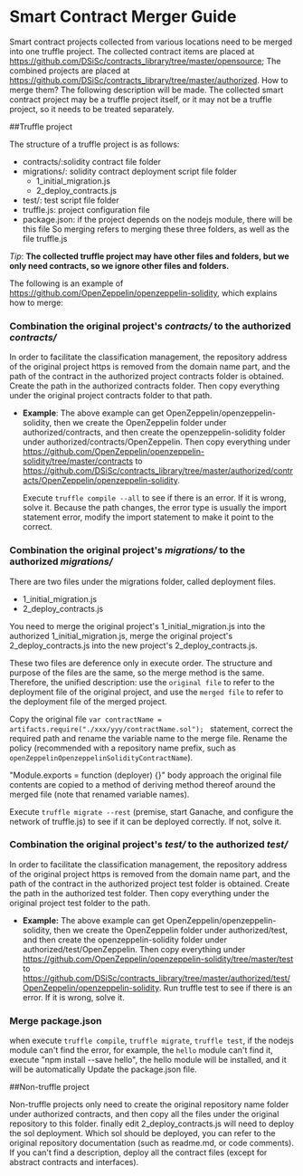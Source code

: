# Smart Contract Merger Guide

Smart contract projects collected from various locations need to be merged into one truffle project.
The collected contract items are placed at https://github.com/DSiSc/contracts_library/tree/master/opensource;
The combined projects are placed at https://github.com/DSiSc/contracts_library/tree/master/authorized.
How to merge them? The following description will be made. The collected smart contract project may be a truffle project itself, or it may not be a truffle project, so it needs to be treated separately.

##Truffle project

The structure of a truffle project is as follows:
* contracts/:solidity contract file folder
* migrations/: solidity contract deployment script file folder
    * 1_initial_migration.js
    * 2_deploy_contracts.js
* test/: test script file folder
* truffle.js: project configuration file
* package.json: if the project depends on the nodejs module, there will be this file
So merging refers to merging these three folders, as well as the file truffle.js

_Tip_: **The collected truffle project may have other files and folders, but we only need contracts, so we ignore other files and folders.**

The following is an example of https://github.com/OpenZeppelin/openzeppelin-solidity, which explains how to merge:

### Combination the original project's _contracts/_  to the authorized _contracts/_

In order to facilitate the classification management, the repository address of the original project https is removed from the domain name part, and the path of the contract in the authorized project contracts folder is obtained.
Create the path in the authorized contracts folder.
Then copy everything under the original project contracts folder to that path.

* **Example**: The above example can get OpenZeppelin/openzeppelin-solidity, then we create the OpenZeppelin folder under authorized/contracts, and then create the openzeppelin-solidity folder under authorized/contracts/OpenZeppelin.
    Then copy everything under https://github.com/OpenZeppelin/openzeppelin-solidity/tree/master/contracts to https://github.com/DSiSc/contracts_library/tree/master/authorized/contracts/OpenZeppelin/openzeppelin-solidity.

    Execute `truffle compile --all` to see if there is an error. If it is wrong, solve it.
    Because the path changes, the error type is usually the import statement error, modify the import statement to make it point to the correct.

### Combination the original project's _migrations/_ to the authorized _migrations/_

There are two files under the migrations folder, called deployment files.
* 1_initial_migration.js
* 2_deploy_contracts.js

You need to merge the original project's 1_initial_migration.js into the authorized 1_initial_migration.js, merge the original project's 2_deploy_contracts.js into the new project's 2_deploy_contracts.js.

These two files are deference only in execute order. The structure and purpose of the files are the same, so the merge method is the same. Therefore, the unified description: use the `original file` to refer to the deployment file of the original project, and use the `merged file` to refer to the deployment file of the merged project.

Copy the original file `var contractName = artifacts.require("./xxx/yyy/contractName.sol"); ` statement, correct the required path and rename the variable name to the merge file. Rename the policy (recommended with a repository name prefix, such as `openZeppelinOpenzeppelinSolidityContractName`).

"Module.exports = function (deployer) {}" body approach the original file contents are copied to a method of deriving method thereof around the merged file (note that renamed variable names).

Execute `truffle migrate --rest` (premise, start Ganache, and configure the network of truffle.js) to see if it can be deployed correctly. If not, solve it.

### Combination the original project's _test/_ to the authorized _test/_

In order to facilitate the classification management, the repository address of the original project https is removed from the domain name part, and the path of the contract in the authorized project test folder is obtained.
Create the path in the authorized test folder.
Then copy everything under the original project test folder to the path.

* **Example:** The above example can get OpenZeppelin/openzeppelin-solidity, then we create the     OpenZeppelin folder under authorized/test, and then create the openzeppelin-solidity folder under  authorized/test/OpenZeppelin.
    Then copy everything under https://github.com/OpenZeppelin/openzeppelin-solidity/tree/master/test to https://github.com/DSiSc/contracts_library/tree/master/authorized/test/OpenZeppelin/openzeppelin-solidity.
    Run truffle test to see if there is an error. If it is wrong, solve it.
### Merge package.json

when execute `truffle compile`, `truffle migrate`, `truffle test`, if the nodejs module can't find the error, for example, the `hello` module can't find it, execute "npm install --save hello", the hello module will be installed, and it will be automatically Update the package.json file.

##Non-truffle project

Non-truffle projects only need to create the original repository name folder under authorized contracts, and then copy all the files under the original repository to this folder.
finally edit 2_deploy_contracts.js will need to deploy the sol deployment.
Which sol should be deployed, you can refer to the original repository documentation (such as readme.md, or code comments). If you can't find a description, deploy all the contract files (except for abstract contracts and interfaces).
